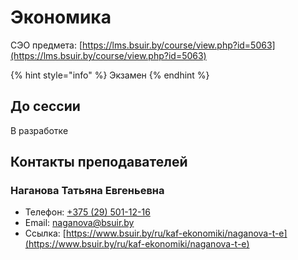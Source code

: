 # Экономика

СЭО предмета: [https://lms.bsuir.by/course/view.php?id=5063](https://lms.bsuir.by/course/view.php?id=5063)

{% hint style="info" %}
Экзамен
{% endhint %}

## До сессии

В разработке

## Контакты преподавателей

### Наганова Татьяна Евгеньевна

* Телефон: [+375 (29) 501-12-16](tel:375295011216)
* Email: [naganova@bsuir.by](mailto:naganova@bsuir.by)
* Ссылка: [https://www.bsuir.by/ru/kaf-ekonomiki/naganova-t-e](https://www.bsuir.by/ru/kaf-ekonomiki/naganova-t-e)
